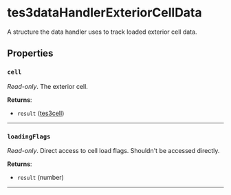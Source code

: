 # tes3dataHandlerExteriorCellData
<div class="search_terms" style="display: none">tes3datahandlerexteriorcelldata, datahandlerexteriorcelldata</div>

<!---
	This file is autogenerated. Do not edit this file manually. Your changes will be ignored.
	More information: https://github.com/MWSE/MWSE/tree/master/docs
-->

A structure the data handler uses to track loaded exterior cell data.

## Properties

### `cell`
<div class="search_terms" style="display: none">cell</div>

*Read-only*. The exterior cell.

**Returns**:

* `result` ([tes3cell](../../types/tes3cell))

***

### `loadingFlags`
<div class="search_terms" style="display: none">loadingflags</div>

*Read-only*. Direct access to cell load flags. Shouldn't be accessed directly.

**Returns**:

* `result` (number)

***

